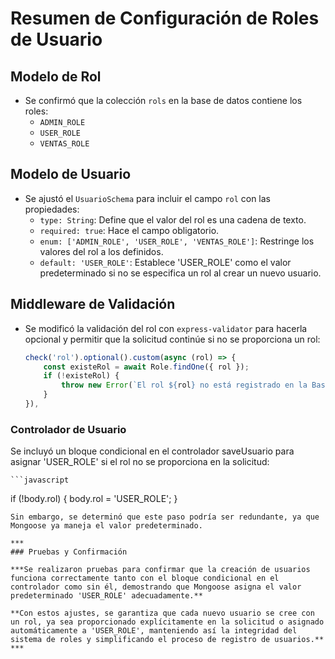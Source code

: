# Resumen de Configuración de Roles de Usuario

## Modelo de Rol
- Se confirmó que la colección `rols` en la base de datos contiene los roles:
  - `ADMIN_ROLE`
  - `USER_ROLE`
  - `VENTAS_ROLE`

## Modelo de Usuario
- Se ajustó el `UsuarioSchema` para incluir el campo `rol` con las propiedades:
  - `type: String`: Define que el valor del rol es una cadena de texto.
  - `required: true`: Hace el campo obligatorio.
  - `enum: ['ADMIN_ROLE', 'USER_ROLE', 'VENTAS_ROLE']`: Restringe los valores del rol a los definidos.
  - `default: 'USER_ROLE'`: Establece 'USER_ROLE' como el valor predeterminado si no se especifica un rol al crear un nuevo usuario.

## Middleware de Validación
- Se modificó la validación del rol con `express-validator` para hacerla opcional y permitir que la solicitud continúe si no se proporciona un rol:
  ```javascript
  check('rol').optional().custom(async (rol) => {
      const existeRol = await Role.findOne({ rol });
      if (!existeRol) {
          throw new Error(`El rol ${rol} no está registrado en la Base de Datos`);
      }
  }),


### Controlador de Usuario

Se incluyó un bloque condicional en el controlador saveUsuario para asignar 'USER_ROLE' si el rol no se proporciona en la solicitud:

    ```javascript

if (!body.rol) {
    body.rol = 'USER_ROLE';
}
```
Sin embargo, se determinó que este paso podría ser redundante, ya que Mongoose ya maneja el valor predeterminado.

***
### Pruebas y Confirmación

***Se realizaron pruebas para confirmar que la creación de usuarios funciona correctamente tanto con el bloque condicional en el controlador como sin él, demostrando que Mongoose asigna el valor predeterminado 'USER_ROLE' adecuadamente.**

**Con estos ajustes, se garantiza que cada nuevo usuario se cree con un rol, ya sea proporcionado explícitamente en la solicitud o asignado automáticamente a 'USER_ROLE', manteniendo así la integridad del sistema de roles y simplificando el proceso de registro de usuarios.**
***
